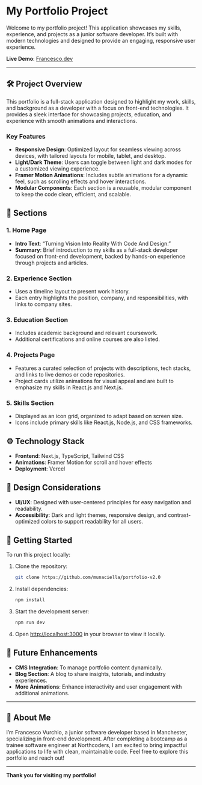 # My Portfolio Project

Welcome to my portfolio project! This application showcases my skills, experience, and projects as a junior software developer. It’s built with modern technologies and designed to provide an engaging, responsive user experience.

**Live Demo**: [Francesco.dev](https://francesco-dev.vercel.app/)

---

## 🛠️ Project Overview

This portfolio is a full-stack application designed to highlight my work, skills, and background as a developer with a focus on front-end technologies. It provides a sleek interface for showcasing projects, education, and experience with smooth animations and interactions.

### Key Features

- **Responsive Design**: Optimized layout for seamless viewing across devices, with tailored layouts for mobile, tablet, and desktop.
- **Light/Dark Theme**: Users can toggle between light and dark modes for a customized viewing experience.
- **Framer Motion Animations**: Includes subtle animations for a dynamic feel, such as scrolling effects and hover interactions.
- **Modular Components**: Each section is a reusable, modular component to keep the code clean, efficient, and scalable.

## 📜 Sections

### 1. **Home Page**
   - **Intro Text**: “Turning Vision Into Reality With Code And Design.”
   - **Summary**: Brief introduction to my skills as a full-stack developer focused on front-end development, backed by hands-on experience through projects and articles.

### 2. **Experience Section**
   - Uses a timeline layout to present work history.
   - Each entry highlights the position, company, and responsibilities, with links to company sites.

### 3. **Education Section**
   - Includes academic background and relevant coursework.
   - Additional certifications and online courses are also listed.

### 4. **Projects Page**
   - Features a curated selection of projects with descriptions, tech stacks, and links to live demos or code repositories.
   - Project cards utilize animations for visual appeal and are built to emphasize my skills in React.js and Next.js.

### 5. **Skills Section**
   - Displayed as an icon grid, organized to adapt based on screen size.
   - Icons include primary skills like React.js, Node.js, and CSS frameworks.

## ⚙️ Technology Stack

- **Frontend**: Next.js, TypeScript, Tailwind CSS
- **Animations**: Framer Motion for scroll and hover effects
- **Deployment**: Vercel

## 🎨 Design Considerations

- **UI/UX**: Designed with user-centered principles for easy navigation and readability.
- **Accessibility**: Dark and light themes, responsive design, and contrast-optimized colors to support readability for all users.

## 🚀 Getting Started

To run this project locally:

1. Clone the repository:
   ```bash
   git clone https://github.com/munaciella/portfolio-v2.0
   ```

2. Install dependencies:
   ```bash
   npm install
   ```

3. Start the development server:
   ```bash
   npm run dev
   ```

4. Open [http://localhost:3000](http://localhost:3000) in your browser to view it locally.

## 🌟 Future Enhancements

- **CMS Integration**: To manage portfolio content dynamically.
- **Blog Section**: A blog to share insights, tutorials, and industry experiences.
- **More Animations**: Enhance interactivity and user engagement with additional animations.

---

## 🙋 About Me

I’m Francesco Vurchio, a junior software developer based in Manchester, specializing in front-end development. After completing a bootcamp as a trainee software engineer at Northcoders, I am excited to bring impactful applications to life with clean, maintainable code. Feel free to explore this portfolio and reach out!

---

**Thank you for visiting my portfolio!**